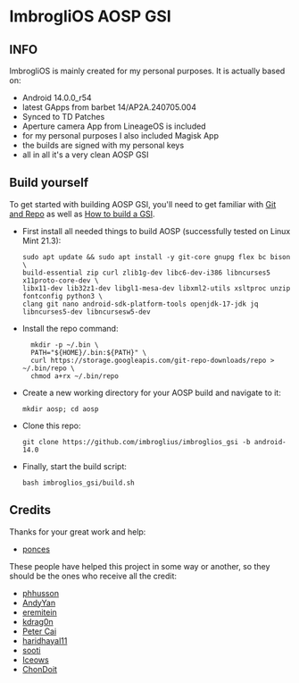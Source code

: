 # ImbrogliOS AOSP GSI

## INFO
ImbrogliOS is mainly created for my personal purposes.
It is actually based on:
- Android 14.0.0_r54
- latest GApps from barbet 14/AP2A.240705.004
- Synced to TD Patches
- Aperture camera App from LineageOS is included
- for my personal purposes I also included Magisk App
- the builds are signed with my personal keys
- all in all it's a very clean AOSP GSI

## Build yourself
To get started with building AOSP GSI, you'll need to get familiar with [Git and Repo](https://source.android.com/source/using-repo.html) as well as [How to build a GSI](https://github.com/phhusson/treble_experimentations/wiki/How-to-build-a-GSI%3F).
- First install all needed things to build AOSP (successfully tested on Linux Mint 21.3):
    ```
    sudo apt update && sudo apt install -y git-core gnupg flex bc bison \
	build-essential zip curl zlib1g-dev libc6-dev-i386 libncurses5 x11proto-core-dev \
	libx11-dev lib32z1-dev libgl1-mesa-dev libxml2-utils xsltproc unzip fontconfig python3 \
	clang git nano android-sdk-platform-tools openjdk-17-jdk jq libncurses5-dev libncursesw5-dev
    ```
- Install the repo command:
  ```
	mkdir -p ~/.bin \
	PATH="${HOME}/.bin:${PATH}" \
	curl https://storage.googleapis.com/git-repo-downloads/repo > ~/.bin/repo \
	chmod a+rx ~/.bin/repo
	```

- Create a new working directory for your AOSP build and navigate to it:
    ```
    mkdir aosp; cd aosp
    ```
- Clone this repo:
    ```
    git clone https://github.com/imbroglius/imbroglios_gsi -b android-14.0
    ```
- Finally, start the build script:
    ```
    bash imbroglios_gsi/build.sh
    ```


## Credits

Thanks for your great work and help:
- [ponces](https://github.com/ponces)

These people have helped this project in some way or another, so they should be the ones who receive all the credit:
- [phhusson](https://github.com/phhusson)
- [AndyYan](https://github.com/AndyCGYan)
- [eremitein](https://github.com/eremitein)
- [kdrag0n](https://github.com/kdrag0n)
- [Peter Cai](https://github.com/PeterCxy)
- [haridhayal11](https://github.com/haridhayal11)
- [sooti](https://github.com/sooti)
- [Iceows](https://github.com/Iceows)
- [ChonDoit](https://github.com/ChonDoit)
